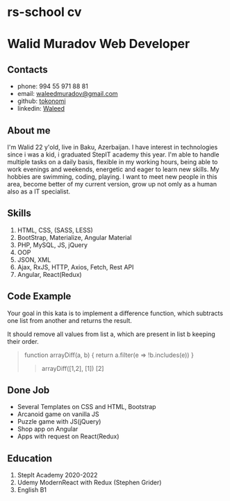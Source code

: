 # rs-school cv

# Walid Muradov Web Developer

## Contacts
* phone: 994 55 971 88 81
* email: waleedmuradov@gmail.com
* github: [tokonomi](https://github.com/tokonomi)
* linkedin: [Waleed](https://www.linkedin.com/in/waleed99/)

## About me
I'm Walid 22 y'old, live in Baku, Azerbaijan. I have interest in technologies since i was a kid, i graduated StepIT academy this year. I'm able to handle multiple tasks on a daily basis, 
flexible in my working hours, being able to work evenings and weekends, energetic and eager to learn new skills. My hobbies are swimming, coding, playing. I want to meet new people
in this area, become better of my current version, grow up not omly as a human also as a IT specialist.

## Skills
1. HTML, CSS, (SASS, LESS)
2. BootStrap, Materialize, Angular Material
3. PHP, MySQL, JS, jQuery
4. OOP
5. JSON, XML
6. Ajax, RxJS, HTTP, Axios, Fetch, Rest API
7. Angular, React(Redux)

## Code Example
Your goal in this kata is to implement a difference function, which subtracts one list from another and returns the result.

It should remove all values from list a, which are present in list b keeping their order.

> function arrayDiff(a, b) {
  return a.filter(e => !b.includes(e))
}
>>arrayDiff([1,2], [1]) [2]

## Done Job

* Several Templates on CSS and HTML, Bootstrap
* Arcanoid game on vanilla JS
* Puzzle game with JS(jQuery)
* Shop app on Angular
* Apps with request on React(Redux)

## Education

1. StepIt Academy 2020-2022
2. Udemy ModernReact with Redux (Stephen Grider)
3. English B1

